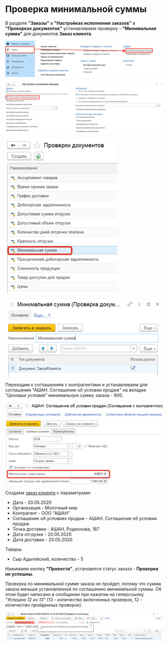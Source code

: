 # Проверка минимальной суммы

В разделе **"Заказы"** в **"Настройках исполнения заказов"** в **"Проверках документов"** устанавливаем проверку - **"Минимальная сумма"** для документов **Заказ клиента**.

[![1][1]][1]

[![2][2]][2]

[![3][3]][3]

[![4][4]][4]

Переходим к соглашениям с контрагентами и устанавливаем для соглашения "АШАН. Соглашение об условии продаж" на вкладке *"Ценовые условия"* минимальную сумму заказа - 800.

[![5][5]][5]

Создаем [заказ клиента](../../CustomerOrder.md) с параметрами:

- Дата - 20.05.2020
- Организация - Молочный мир
- Контрагент - ООО "АШАН"
- Соглашение об условиях продаж - АШАН. Соглашение об условии продаж
- Точка доставки - АШАН, Родионова, 187
- Дата отгрузки - 20.05.2020
- Дата доставки - 20.05.2020

Товары:

- Сыр Адыгейский, количество - 5

Нажимаем кнопку **"Провести"**, установится статус заказа - **Проверки не успешны**.

Проверка по минимальной сумме заказа не пройдет, потому что сумма заказа меньше установленной по соглашению минимальной суммы. Об этом будет написано в сообщении при нажатии на гиперссылку *"Успешно 12 из 13"* (13 - количество включенных проверок, 12 - количество пройденных проверок).

[![6][6]][6]

[1]: CheckingTheMinimumAmount.assets/1.png
[2]: CheckingTheMinimumAmount.assets/2.png
[3]: CheckingTheMinimumAmount.assets/3.png
[4]: CheckingTheMinimumAmount.assets/4.png
[5]: CheckingTheMinimumAmount.assets/5.png
[6]: CheckingTheMinimumAmount.assets/6.png